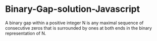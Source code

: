 # Binary-Gap-solution-Javascript
A binary gap within a positive integer N is any maximal sequence of consecutive zeros that is surrounded by ones at both ends in the binary representation of N.

